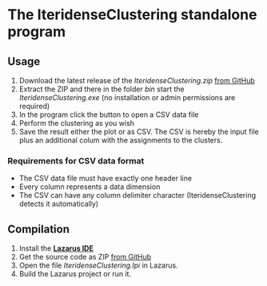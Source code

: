 # The IteridenseClustering standalone program

## Usage

1. Download the latest release of the *IteridenseClustering.zip* [from GitHub](https://github.com/donovaly/Iteridense-package/releases)
2. Extract the ZIP and there in the folder *bin* start the *IteridenseClustering.exe* (no installation or admin permissions are required)
3. In the program click the button to open a CSV data file
4. Perform the clustering as you wish
5. Save the result either the plot or as CSV. The CSV is hereby the input file plus an additional colum with the assignments to the clusters.

### Requirements for CSV data format

* The CSV data file must have exactly one header line
* Every column represents a data dimension
* The CSV can have any column delimiter character (IteridenseClustering detects it automatically) 

## Compilation

1. Install the **[Lazarus IDE](https://en.wikipedia.org/wiki/Lazarus_(software))**
2. Get the source code as ZIP [from GitHub](https://github.com/donovaly/Iteridense-package/releases)
3. Open the file *IteridenseClustering.lpi* in Lazarus.
3. Build the Lazarus project or run it.
